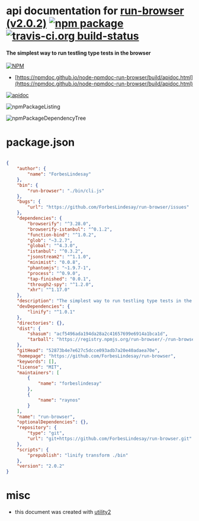 # api documentation for  [run-browser (v2.0.2)](https://github.com/ForbesLindesay/run-browser)  [![npm package](https://img.shields.io/npm/v/npmdoc-run-browser.svg?style=flat-square)](https://www.npmjs.org/package/npmdoc-run-browser) [![travis-ci.org build-status](https://api.travis-ci.org/npmdoc/node-npmdoc-run-browser.svg)](https://travis-ci.org/npmdoc/node-npmdoc-run-browser)
#### The simplest way to run testling type tests in the browser

[![NPM](https://nodei.co/npm/run-browser.png?downloads=true&downloadRank=true&stars=true)](https://www.npmjs.com/package/run-browser)

- [https://npmdoc.github.io/node-npmdoc-run-browser/build/apidoc.html](https://npmdoc.github.io/node-npmdoc-run-browser/build/apidoc.html)

[![apidoc](https://npmdoc.github.io/node-npmdoc-run-browser/build/screenCapture.buildCi.browser.%252Ftmp%252Fbuild%252Fapidoc.html.png)](https://npmdoc.github.io/node-npmdoc-run-browser/build/apidoc.html)

![npmPackageListing](https://npmdoc.github.io/node-npmdoc-run-browser/build/screenCapture.npmPackageListing.svg)

![npmPackageDependencyTree](https://npmdoc.github.io/node-npmdoc-run-browser/build/screenCapture.npmPackageDependencyTree.svg)



# package.json

```json

{
    "author": {
        "name": "ForbesLindesay"
    },
    "bin": {
        "run-browser": "./bin/cli.js"
    },
    "bugs": {
        "url": "https://github.com/ForbesLindesay/run-browser/issues"
    },
    "dependencies": {
        "browserify": "^3.28.0",
        "browserify-istanbul": "^0.1.2",
        "function-bind": "^1.0.2",
        "glob": "~3.2.7",
        "global": "^4.3.0",
        "istanbul": "^0.3.2",
        "jsonstream2": "^1.1.0",
        "minimist": "0.0.8",
        "phantomjs": "~1.9.7-1",
        "process": "^0.9.0",
        "tap-finished": "0.0.1",
        "through2-spy": "^1.2.0",
        "xhr": "^1.17.0"
    },
    "description": "The simplest way to run testling type tests in the browser",
    "devDependencies": {
        "linify": "^1.0.1"
    },
    "directories": {},
    "dist": {
        "shasum": "acf5496ada194da28a2c41657699e6914a1bca1d",
        "tarball": "https://registry.npmjs.org/run-browser/-/run-browser-2.0.2.tgz"
    },
    "gitHead": "52873b4e7e627c5dcce093adb7a20e40adaea70e",
    "homepage": "https://github.com/ForbesLindesay/run-browser",
    "keywords": [],
    "license": "MIT",
    "maintainers": [
        {
            "name": "forbeslindesay"
        },
        {
            "name": "raynos"
        }
    ],
    "name": "run-browser",
    "optionalDependencies": {},
    "repository": {
        "type": "git",
        "url": "git+https://github.com/ForbesLindesay/run-browser.git"
    },
    "scripts": {
        "prepublish": "linify transform ./bin"
    },
    "version": "2.0.2"
}
```



# misc
- this document was created with [utility2](https://github.com/kaizhu256/node-utility2)
